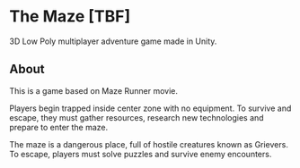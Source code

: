 # The Maze [TBF]

3D Low Poly multiplayer adventure game made in Unity.

## About

This is a game based on Maze Runner movie.

Players begin trapped inside center zone with no equipment.
To survive and escape, they must gather resources, research new technologies and prepare to enter the maze.

The maze is a dangerous place, full of hostile creatures known as Grievers.
To escape, players must solve puzzles and survive enemy encounters.